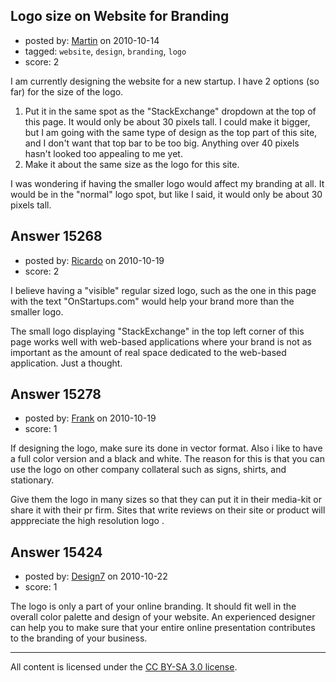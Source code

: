 ## Logo size on Website for Branding

- posted by: [Martin](https://stackexchange.com/users/-1/4248-martin) on 2010-10-14
- tagged: `website`, `design`, `branding`, `logo`
- score: 2

I am currently designing the website for a new startup.  I have 2 options (so far) for the size of the logo.  

 1. Put it in the same spot as the "StackExchange" dropdown at the top of this page.  It would only be about 30 pixels tall.  I could make it bigger, but I am going with the same type of design as the top part of this site, and I don't want that top bar to be too big.  Anything over 40 pixels hasn't looked too appealing to me yet.
 2. Make it about the same size as the logo for this site.  

I was wondering if having the smaller logo would affect my branding at all.  It would be in the "normal" logo spot, but like I said, it would only be about 30 pixels tall.




## Answer 15268

- posted by: [Ricardo](https://stackexchange.com/users/-1/42-ricardo) on 2010-10-19
- score: 2

I believe having a "visible" regular sized logo, such as the one in this page with the text "OnStartups.com" would help your brand more than the smaller logo. 

The small logo displaying "StackExchange" in the top left corner of this page works well with web-based applications where your brand is not as important as the amount of real space dedicated to the web-based application. Just a thought.


## Answer 15278

- posted by: [Frank](https://stackexchange.com/users/-1/4858-frank) on 2010-10-19
- score: 1

If designing the logo, make sure its done in vector format. Also i like to have a full color version and a black and white.  The reason for this is that you can use the logo on other company collateral such as signs, shirts, and stationary.

Give them the logo in many sizes so that they can put it in their media-kit or share it with their pr firm. Sites that write reviews on their site or product will apppreciate the high resolution logo .




## Answer 15424

- posted by: [Design7](https://stackexchange.com/users/-1/4924-design7) on 2010-10-22
- score: 1

The logo is only a part of your online branding. It should fit well in the overall color palette and design of your website. An experienced designer can help you to make sure that your entire online presentation contributes to the branding of your business.




---

All content is licensed under the [CC BY-SA 3.0 license](https://creativecommons.org/licenses/by-sa/3.0/).
